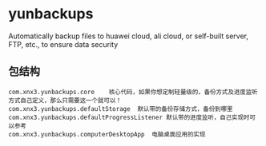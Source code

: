 # yunbackups
Automatically backup files to huawei cloud, ali cloud, or self-built server, FTP, etc., to ensure data security

## 包结构
````
com.xnx3.yunbackups.core	核心代码，如果你想定制轻量级的，备份方式及进度监听方式自己定义，那么只需要这一个就可以！
com.xnx3.yunbackups.defaultStorage	默认带的备份存储方式，备份到哪里
com.xnx3.yunbackups.defaultProgressListener	默认带的进度监听，自己实现时可以参考
com.xnx3.yunbackups.computerDesktopApp	电脑桌面应用的实现
````
	